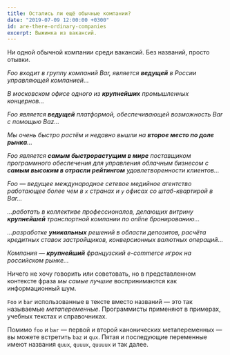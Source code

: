 ```yaml
---
title: Остались ли ещё обычные компании?
date: "2019-07-09 12:00:00 +0300"
id: are-there-ordinary-companies
excerpt: Выжимка из вакансий.
---
```


Ни одной обычной компании среди вакансий. Без названий, просто отывки.

*Foo входит в группу компаний Bar, является **ведущей** в России управляющей компанией...*

*В московском офисе одного из **крупнейших** промышленных концернов...*

*Foo является **ведущей** платформой, обеспечивающей возможность Bar с помощью Baz...*

*Мы очень быстро растём и недавно вышли на **второе место по доле рынка**...*

*Foo является **самым быстрорастущим в мире** поставщиком программного обеспечения для управления облачным бизнесом с **самым высоким в отрасли рейтингом** удовлетворенности клиентов...*

*Foo — ведущее международное сетевое медийное агентство работающее более чем в `x` странах и `y` офисах со штаб-квартирой в Bar...*

*...работать в коллективе профессионалов, делающих витрину **крупнейшей** транспортной компании по online бронированию...*

*...разработке **уникальных** решений в области депозитов, расчёта кредитных ставок застройщиков, конверсионных валютных операций...*

*Компания — **крупнейший** французский e-commerce игрок на российском рынке...*

Ничего не хочу говорить или советовать, но в представленном контексте фраза *мы самые лучшие* воспринимаются как информационный шум.

`Foo` и `bar` использованные в тексте вместо названий&nbsp;&mdash; это так называемые *метапеременные*. Программисты применяют в примерах, учебных текстах и справочниках.

Помимо `foo` и `bar`&nbsp;&mdash; первой и второй канонических метапеременных&nbsp;&mdash; вы можете встретить `baz` и `qux`. Пятая и последующие переменные имеют названия `quux`, `quuux`, `quuuux` и так далее.